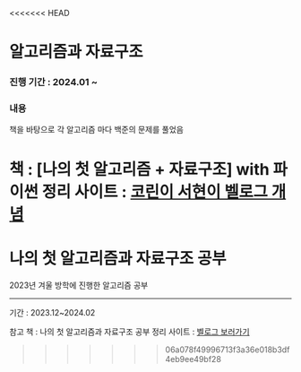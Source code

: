 <<<<<<< HEAD
# 알고리즘과 자료구조

### 진행 기간 : 2024.01 ~
### 내용 
책을 바탕으로 각 알고리즘 마다 백준의 문제를 풀었음

 책 : [나의 첫 알고리즘 + 자료구조] with 파이썬
 정리 사이트 : [코린이 서현이 벨로그 개념](https://velog.io/@sseohyun_0v0/posts)
=======
# 나의 첫 알고리즘과 자료구조 공부
2023년 겨울 방학에 진행한 알고리즘 공부
***
기간 : 2023.12~2024.02

참고 책 : 나의 첫 알고리즘과 자료구조 공부
정리 사이트 : [벨로그 보러가기](https://velog.io/@sseohyun_0v0/posts)
>>>>>>> 06a078f49996713f3a36e018b3df4eb9ee49bf28
